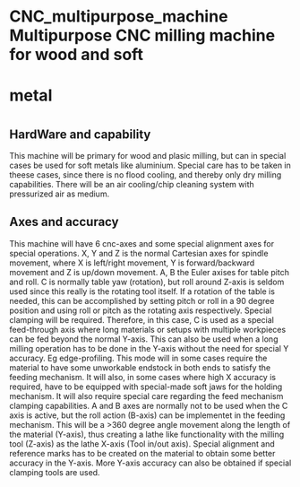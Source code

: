 # CNC_multipurpose_machine Multipurpose CNC milling machine for wood and soft
# metal
# 
## HardWare and capability
This machine will be primary for wood and plasic milling, but can in special
cases be used for soft metals like aluminium. Special care has to be taken in
theese cases, since there is no flood cooling, and thereby only dry milling
capabilities. There will be an air cooling/chip cleaning system with
pressurized air as medium.

## Axes and accuracy
This machine will have 6 cnc-axes and some special alignment axes for special
operations. X, Y and Z is the normal Cartesian axes for spindle movement,
where X is left/right movement, Y is forward/backward movement and Z is
up/down movement. A, B the Euler axises for table pitch and roll. C is
normally table yaw (rotation), but roll around Z-axis is seldom used since
this really is the rotating tool itself. If a rotation of the table is needed,
this can be accomplished by setting pitch or roll in a 90 degree position and
using roll or pitch as the rotating axis respectively. Special clamping will
be required. Therefore, in this case, C is used as a special feed-through axis
where long materials or setups with multiple workpieces can be fed beyond the
normal Y-axis. This can also be used when a long milling operation has to be
done in the Y-axis without the need for special Y accuracy. Eg edge-profiling.
This mode will in some cases require the material to have some unworkable
endstock in both ends to satisfy the feeding mechanism. It will also, in some
cases where high X accuracy is required, have to be equipped with special-made
soft jaws for the holding mechanism. It will also require special care
regarding the feed mechanism clamping capabilities. A and B axes are normally
not to be used when the C axis is active, but the roll action (B-axis) can be
implementet in the feeding mechanism. This will be a >360 degree angle
movement along the length of the material (Y-axis), thus creating a lathe like
functionality with the milling tool (Z-axis) as the lathe X-axis (Tool in/out
axis). Special alignment and reference marks has to be created on the material
to obtain some better accuracy in the Y-axis. More Y-axis accuracy can also be
obtained if special clamping tools are used.
